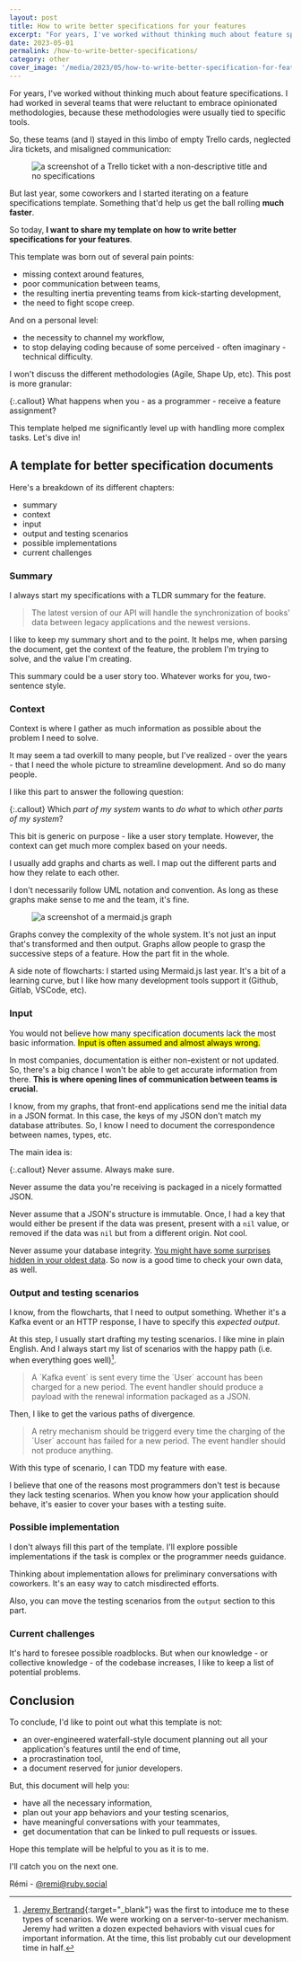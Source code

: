 ```yaml
---
layout: post
title: How to write better specifications for your features
excerpt: "For years, I've worked without thinking much about feature specifications. Many teams endure empty Trello cards, neglected Jira tickets, and misaligned communication. So today, I want to share how to write better specifications for your features."
date: 2023-05-01
permalink: /how-to-write-better-specifications/
category: other
cover_image: '/media/2023/05/how-to-write-better-specification-for-features-remi-mercier.png'
---
```


For years, I've worked without thinking much about feature specifications. I had worked in several teams that were reluctant to embrace opinionated methodologies, because these methodologies were usually tied to specific tools.

So, these teams (and I) stayed in this limbo of empty Trello cards, neglected Jira tickets, and misaligned communication:

<figure>
  <img class='regular box-shadowed' src="{{ site.baseurl }}/media/2023/05/how-to-write-better-specifications-for-features-empty-ticket-remi-mercier.png" alt="a screenshot of a Trello ticket with a non-descriptive title and no specifications">
</figure>

But last year, some coworkers and I started iterating on a feature specifications template. Something that'd help us get the ball rolling **much faster**.

So today, **I want to share my template on how to write better specifications for your features**.

This template was born out of several pain points:
- missing context around features,
- poor communication between teams,
- the resulting inertia preventing teams from kick-starting development,
- the need to fight scope creep.

And on a personal level:
- the necessity to channel my workflow,
- to stop delaying coding because of some perceived - often imaginary - technical difficulty.

I won't discuss the different methodologies (Agile, Shape Up, etc). This post is more granular:

{:.callout}
What happens when you - as a programmer - receive a feature assignment?

This template helped me significantly level up with handling more complex tasks. Let's dive in!

## A template for better specification documents

Here's a breakdown of its different chapters:
- summary
- context
- input
- output and testing scenarios
- possible implementations
- current challenges

### Summary

I always start my specifications with a TLDR summary for the feature.

> The latest version of our API will handle the synchronization of books' data between legacy applications and the newest versions.

I like to keep my summary short and to the point. It helps me, when parsing the document, get the context of the feature, the problem I'm trying to solve, and the value I'm creating.

This summary could be a user story too. Whatever works for you, two-sentence style.

### Context

Context is where I gather as much information as possible about the problem I need to solve.

It may seem a tad overkill to many people, but I've realized - over the years - that I need the whole picture to streamline development. And so do many people.

I like this part to answer the following question:

{:.callout}
Which *part of my system* wants to *do what* to which *other parts of my system*?

This bit is generic on purpose - like a user story template. However, the context can get much more complex based on your needs.

I usually add graphs and charts as well. I map out the different parts and how they relate to each other.

I don't necessarily follow UML notation and convention. As long as these graphs make sense to me and the team, it's fine.

<figure>
  <img class='large' src="{{ site.baseurl }}/media/2023/05/how-to-write-better-specification-graph-remi-mercier.png" alt="a screenshot of a mermaid.js graph">
</figure>

Graphs convey the complexity of the whole system. It's not just an input that's transformed and then output. Graphs allow people to grasp the successive steps of a feature. How the part fit in the whole.

A side note of flowcharts: I started using Mermaid.js last year. It's a bit of a learning curve, but I like how many development tools support it (Github, Gitlab, VSCode, etc).

### Input

You would not believe how many specification documents lack the most basic information. <mark>Input is often assumed and almost always wrong.</mark>

In most companies, documentation is either non-existent or not updated. So, there's a big chance I won't be able to get accurate information from there. <strong>This is where opening lines of communication between teams is crucial.</strong>

I know, from my graphs, that front-end applications send me the initial data in a JSON format. In this case, the keys of my JSON don't match my database attributes. So, I know I need to document the correspondence between names, types, etc.

The main idea is:

{:.callout}
Never assume. Always make sure.

Never assume the data you're receiving is packaged in a nicely formatted JSON.

Never assume that a JSON's structure is immutable. Once, I had a key that would either be present if the data was present, present with a `nil` value, or removed if the data was `nil` but from a different origin. Not cool.

Never assume your database integrity. [You might have some surprises hidden in your oldest data]({{site.baseurl}}/pry-byebug-tutorial/). So now is a good time to check your own data, as well.

### Output and testing scenarios

I know, from the flowcharts, that I need to output something. Whether it's a Kafka event or an HTTP response, I have to specify this *expected output*.

At this step, I usually start drafting my testing scenarios. I like mine in plain English. And I always start my list of scenarios with the happy path (i.e. when everything goes well)[^1].

<blockquote>
  A `Kafka event` is sent every time the `User` account has been charged for a new period. The event handler should produce a payload with the renewal information packaged as a JSON.
</blockquote>

Then, I like to get the various paths of divergence.

<blockquote>
  A retry mechanism should be triggerd every time the charging of the `User` account has failed for a new period. The event handler should not produce anything.
</blockquote>

With this type of scenario, I can TDD my feature with ease.

I believe that one of the reasons most programmers don't test is because they lack testing scenarios. When you know how your application should behave, it's easier to cover your bases with a testing suite.

### Possible implementation

I don't always fill this part of the template. I'll explore possible implementations if the task is complex or the programmer needs guidance.

Thinking about implementation allows for preliminary conversations with coworkers. It's an easy way to catch misdirected efforts.

Also, you can move the testing scenarios from the `output` section to this part.

### Current challenges

It's hard to foresee possible roadblocks. But when our knowledge - or collective knowledge - of the codebase increases, I like to keep a list of potential problems.

## Conclusion

To conclude, I'd like to point out what this template is not:
  - an over-engineered waterfall-style document planning out all your application's features until the end of time,
  - a procrastination tool,
  - a document reserved for junior developers.

But, this document will help you:
  - have all the necessary information,
  - plan out your app behaviors and your testing scenarios,
  - have meaningful conversations with your teammates,
  - get documentation that can be linked to pull requests or issues.

Hope this template will be helpful to you as it is to me.

I'll catch you on the next one.

Rémi - [@remi@ruby.social](https://ruby.social/@remi)

[^1]: [Jeremy Bertrand](https://twitter.com/NotGrm){:target="\_blank"} was the first to intoduce me to these types of scenarios. We were working on a server-to-server mechanism. Jeremy had written a dozen expected behaviors with visual cues for important information. At the time, this list probably cut our development time in half.
